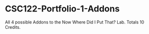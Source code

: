 # CSC122-Portfolio-1-Addons
All 4 possible Addons to the Now Where Did I Put That? Lab. Totals 10 Credits.
